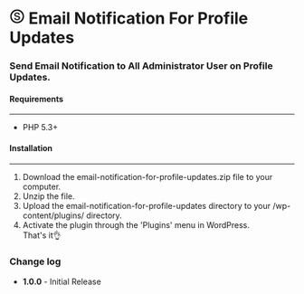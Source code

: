 # ![Alt text](images/logo.jpg "SECT") Email Notification For Profile Updates

### Send Email Notification to All Administrator User on Profile Updates.

#### Requirements
- - -
* PHP 5.3+

#### Installation
- - -
 1. Download the email-notification-for-profile-updates.zip file to your computer.  
 2. Unzip the file.  
 3. Upload the email-notification-for-profile-updates directory to your /wp-content/plugins/ directory.  
 4. Activate the plugin through the 'Plugins' menu in WordPress.  
 That's it:ok_hand:

### Change log  
 * **1.0.0** - Initial Release
